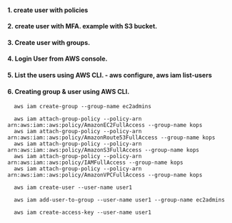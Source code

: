 #### 1. create user with policies

#### 2. create user with MFA. example with S3 bucket.

#### 3. Create user with groups.

#### 4. Login User from AWS console.

#### 5. List the users using AWS CLI. - aws configure, aws iam list-users

#### 6. Creating group & user using AWS CLI.

      aws iam create-group --group-name ec2admins

      aws iam attach-group-policy --policy-arn arn:aws:iam::aws:policy/AmazonEC2FullAccess --group-name kops
      aws iam attach-group-policy --policy-arn arn:aws:iam::aws:policy/AmazonRoute53FullAccess --group-name kops
      aws iam attach-group-policy --policy-arn arn:aws:iam::aws:policy/AmazonS3FullAccess --group-name kops
      aws iam attach-group-policy --policy-arn arn:aws:iam::aws:policy/IAMFullAccess --group-name kops
      aws iam attach-group-policy --policy-arn arn:aws:iam::aws:policy/AmazonVPCFullAccess --group-name kops

      aws iam create-user --user-name user1

      aws iam add-user-to-group --user-name user1 --group-name ec2admins

      aws iam create-access-key --user-name user1
